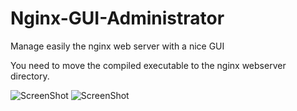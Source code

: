 Nginx-GUI-Administrator
=======================

Manage easily the nginx web server with a nice GUI

You need to move the compiled executable to the nginx webserver directory.

![ScreenShot](https://raw.github.com/explosiv2k/Nginx-GUI-Administrator/master/imgages/gui.png)
![ScreenShot](https://raw.github.com/i-saumitra/Voice-controlled-MP3-Player/master/screenshot.jpg)
